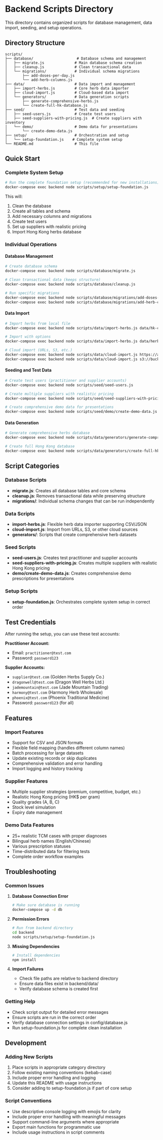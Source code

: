 # Backend Scripts Directory

This directory contains organized scripts for database management, data import, seeding, and setup operations.

## Directory Structure

```
scripts/
├── database/                    # Database schema and management
│   ├── migrate.js              # Main database schema creation
│   ├── cleanup.js              # Clean transactional data
│   └── migrations/             # Individual schema migrations
│       ├── add-doses-per-day.js
│       └── add-herb-columns.js
├── data/                       # Data import and management
│   ├── import-herbs.js         # Core herb data importer
│   ├── cloud-import.js         # Cloud-based data import
│   └── generators/             # Data generation scripts
│       ├── generate-comprehensive-herbs.js
│       └── create-full-hk-database.js
├── seed/                       # Test data and seeding
│   ├── seed-users.js           # Create test users
│   ├── seed-suppliers-with-pricing.js  # Create suppliers with inventory
│   └── demo/                   # Demo data for presentations
│       └── create-demo-data.js
├── setup/                      # Orchestration and setup
│   └── setup-foundation.js    # Complete system setup
└── README.md                   # This file
```

## Quick Start

### Complete System Setup
```bash
# Run the complete foundation setup (recommended for new installations)
docker-compose exec backend node scripts/setup/setup-foundation.js
```

This will:
1. Clean the database
2. Create all tables and schema
3. Add necessary columns and migrations
4. Create test users
5. Set up suppliers with realistic pricing
6. Import Hong Kong herbs database

### Individual Operations

#### Database Management
```bash
# Create database schema
docker-compose exec backend node scripts/database/migrate.js

# Clean transactional data (keeps structure)
docker-compose exec backend node scripts/database/cleanup.js

# Run specific migrations
docker-compose exec backend node scripts/database/migrations/add-doses-per-day.js
docker-compose exec backend node scripts/database/migrations/add-herb-columns.js
```

#### Data Import
```bash
# Import herbs from local file
docker-compose exec backend node scripts/data/import-herbs.js data/hk-comprehensive-herbs.json

# Import with options
docker-compose exec backend node scripts/data/import-herbs.js data/herbs.csv --update-existing --batch-size=50

# Cloud import (URLs, S3, etc.)
docker-compose exec backend node scripts/data/cloud-import.js https://api.example.com/herbs.json
docker-compose exec backend node scripts/data/cloud-import.js s3://bucket/herbs.json
```

#### Seeding and Test Data
```bash
# Create test users (practitioner and supplier accounts)
docker-compose exec backend node scripts/seed/seed-users.js

# Create multiple suppliers with realistic pricing
docker-compose exec backend node scripts/seed/seed-suppliers-with-pricing.js

# Create comprehensive demo data for presentations
docker-compose exec backend node scripts/seed/demo/create-demo-data.js
```

#### Data Generation
```bash
# Generate comprehensive herbs database
docker-compose exec backend node scripts/data/generators/generate-comprehensive-herbs.js

# Create full Hong Kong database
docker-compose exec backend node scripts/data/generators/create-full-hk-database.js
```

## Script Categories

### Database Scripts
- **migrate.js**: Creates all database tables and core schema
- **cleanup.js**: Removes transactional data while preserving structure
- **migrations/**: Individual schema changes that can be run independently

### Data Scripts
- **import-herbs.js**: Flexible herb data importer supporting CSV/JSON
- **cloud-import.js**: Import from URLs, S3, or other cloud sources
- **generators/**: Scripts that create comprehensive herb datasets

### Seed Scripts
- **seed-users.js**: Creates test practitioner and supplier accounts
- **seed-suppliers-with-pricing.js**: Creates multiple suppliers with realistic Hong Kong pricing
- **demo/create-demo-data.js**: Creates comprehensive demo prescriptions for presentations

### Setup Scripts
- **setup-foundation.js**: Orchestrates complete system setup in correct order

## Test Credentials

After running the setup, you can use these test accounts:

**Practitioner Account:**
- Email: `practitioner@test.com`
- Password: `password123`

**Supplier Accounts:**
- `supplier@test.com` (Golden Herbs Supply Co.)
- `dragonwell@test.com` (Dragon Well Herbs Ltd.)
- `jademountain@test.com` (Jade Mountain Trading)
- `harmony@test.com` (Harmony Herb Wholesale)
- `phoenix@test.com` (Phoenix Traditional Medicine)
- Password: `password123` (for all)

## Features

### Import Features
- Support for CSV and JSON formats
- Flexible field mapping (handles different column names)
- Batch processing for large datasets
- Update existing records or skip duplicates
- Comprehensive validation and error handling
- Import logging and history tracking

### Supplier Features
- Multiple supplier strategies (premium, competitive, budget, etc.)
- Realistic Hong Kong pricing (HK$ per gram)
- Quality grades (A, B, C)
- Stock level simulation
- Expiry date management

### Demo Data Features
- 25+ realistic TCM cases with proper diagnoses
- Bilingual herb names (English/Chinese)
- Various prescription statuses
- Time-distributed data for filtering tests
- Complete order workflow examples

## Troubleshooting

### Common Issues

1. **Database Connection Error**
   ```bash
   # Make sure database is running
   docker-compose up -d db
   ```

2. **Permission Errors**
   ```bash
   # Run from backend directory
   cd backend
   node scripts/setup/setup-foundation.js
   ```

3. **Missing Dependencies**
   ```bash
   # Install dependencies
   npm install
   ```

4. **Import Failures**
   - Check file paths are relative to backend directory
   - Ensure data files exist in backend/data/
   - Verify database schema is created first

### Getting Help

- Check script output for detailed error messages
- Ensure scripts are run in the correct order
- Verify database connection settings in config/database.js
- Run setup-foundation.js for complete clean installation

## Development

### Adding New Scripts

1. Place scripts in appropriate category directory
2. Follow existing naming conventions (kebab-case)
3. Include proper error handling and logging
4. Update this README with usage instructions
5. Consider adding to setup-foundation.js if part of core setup

### Script Conventions

- Use descriptive console logging with emojis for clarity
- Include proper error handling with meaningful messages
- Support command-line arguments where appropriate
- Export main functions for programmatic use
- Include usage instructions in script comments